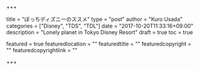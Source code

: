 +++

title       = "ぼっちディズニーのススメ"
type        = "post"
author      = "Kuro Usada"
categories  = ["Disney", "TDS", "TDL"]
date        = "2017-10-20T11:33:16+09:00"
description = "Lonely planet in Tokyo Disney Resort"
draft       = true
toc         = true

featured              = true
featuredlocation      = ""
featuredtitle         = ""
featuredcopyright     = ""
featuredcopyrightlink = ""

+++

<!--more-->

##
